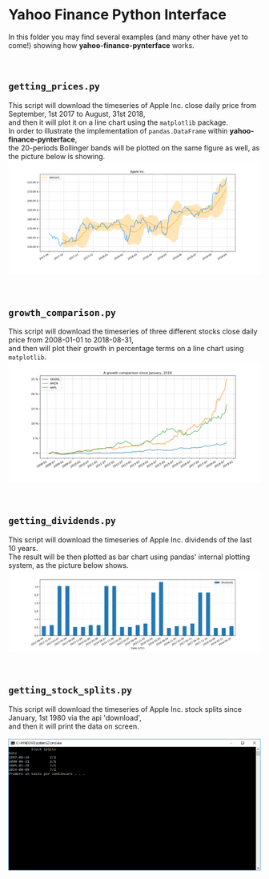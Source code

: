 # Yahoo Finance Python Interface


In this folder you may find several examples (and many other have yet to come!) showing how **yahoo-finance-pynterface** works.


<br />


## `getting_prices.py`
This script will download the timeseries of Apple Inc. close daily price from September, 1st 2017 to August, 31st 2018,<br />
and then it will plot it on a line chart using the `matplotlib` package.<br />
In order to illustrate the implementation of `pandas.DataFrame` within **yahoo-finance-pynterface**,<br />
the 20-periods Bollinger bands will be plotted on the same figure as well, as the picture below is showing.
![result](resources/getting_prices.png)


<br />


## `growth_comparison.py`
This script will download the timeseries of three different stocks close daily price from 2008-01-01 to 2018-08-31,<br />
and then will plot their growth in percentage terms on a line chart using `matplotlib`.
![result](resources/growth_comparison.png)


<br />


## `getting_dividends.py`
This script will download the timeseries of Apple Inc. dividends of the last 10 years.<br />
The result will be then plotted as bar chart using pandas' internal plotting system, as the picture below shows.
![result](resources/getting_dividends.png)


<br />


## `getting_stock_splits.py`
This script will download the timeseries of Apple Inc. stock splits since January, 1st 1980 via the api 'download',<br />
and then it will print the data on screen.<br />
<br />
![result](resources/getting_splits.png)
